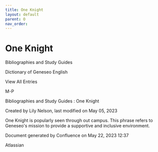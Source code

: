 ```yaml
---
title: One Knight
layout: default
parent: O
nav_order:
---
```


# One Knight

Bibliographies and Study Guides

Dictionary of Geneseo English

View All Entries

M-P

Bibliographies and Study Guides : One Knight

Created by  Lily Nelson, last modified on May 05, 2023

One Knight is popularly seen through out campus. This phrase refers to Geneseo's mission to provide a supportive and inclusive environment. 

Document generated by Confluence on May 22, 2023 12:37

Atlassian
